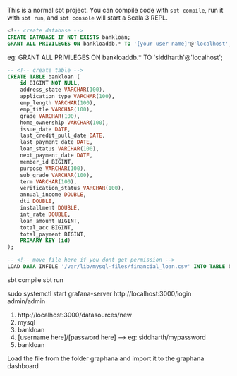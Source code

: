This is a normal sbt project. You can compile code with `sbt compile`, run it with `sbt run`, and `sbt console` will start a Scala 3 REPL.


<!-- configuring MySQL -->
```sql
<!-- create database -->
CREATE DATABASE IF NOT EXISTS bankloan;
GRANT ALL PRIVILEGES ON bankloaddb.* TO '[your user name]'@'localhost';
```
eg: GRANT ALL PRIVILEGES ON bankloaddb.* TO 'siddharth'@'localhost'; 


```sql
-- <!-- create table -->
CREATE TABLE bankloan (
    id BIGINT NOT NULL,
    address_state VARCHAR(100),
    application_type VARCHAR(100),
    emp_length VARCHAR(100),
    emp_title VARCHAR(100),
    grade VARCHAR(100),
    home_ownership VARCHAR(100),
    issue_date DATE,
    last_credit_pull_date DATE,
    last_payment_date DATE,
    loan_status VARCHAR(100),
    next_payment_date DATE,
    member_id BIGINT,
    purpose VARCHAR(100),
    sub_grade VARCHAR(100),
    term VARCHAR(100),
    verification_status VARCHAR(100),
    annual_income DOUBLE,
    dti DOUBLE,
    installment DOUBLE,
    int_rate DOUBLE,
    loan_amount BIGINT,
    total_acc BIGINT,
    total_payment BIGINT,
    PRIMARY KEY (id)
);
```

```sql 
-- <!-- move file here if you dont get permission -->
LOAD DATA INFILE '/var/lib/mysql-files/financial_loan.csv' INTO TABLE bankloan FIELDS TERMINATED BY ',' ENCLOSED BY '"' LINES TERMINATED BY '\n' IGNORE 1 ROWS;
```

<!-- sbt use the normal stuff -->
sbt compile
sbt run

<!-- graphana -->
sudo systemctl start grafana-server
http://localhost:3000/login
admin/admin

<!-- connect the mysql database here -->
1) http://localhost:3000/datasources/new
2) mysql
3) bankloan
4) [username here]/[password here] --> eg: siddharth/mypassword
5) bankloan

Load the file from the folder graphana and import it to the graphana dashboard
